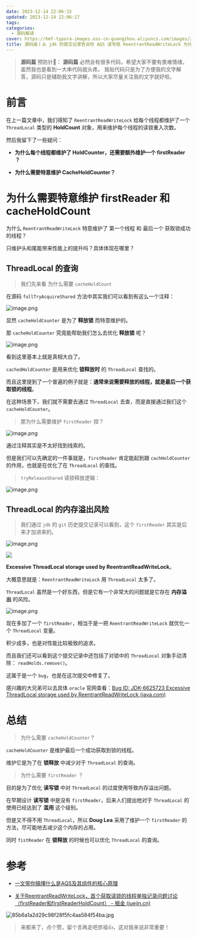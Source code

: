 ```yaml
---
date: 2023-12-14 22:06:15
updated: 2023-12-14 22:06:17
tags: 
categories:
  - 源码解读
cover: https://hmf-typora-images.oss-cn-guangzhou.aliyuncs.com/images/202311172154410.webp
title: 源码级丨从 jdk 的提交记录告诉你 AQS 读写锁 ReentrantReadWriteLock 为什么需要特意维护 firstReader 和 cacheHoldCounter
---
```



>**源码篇** 预防针💉：
>**源码篇** 必然会有很多代码，希望大家不要有畏难情绪，虽然我也是看到一大串代码就头疼。
>我贴代码只是为了方便我的文字解答，源码只是辅助我文字讲解，所以大家尽量关注我的文字就好啦。
# 前言

在上一篇文章中，我们得知了 `ReentrantReadWriteLock` 给每个线程都维护了一个 `ThreadLocal` 类型的 **HoldCount** 对象，用来维护每个线程的读锁重入次数。

然后我留下了一些疑问：

- **为什么每个线程都维护了 HoldCounter，还需要额外维护一个 firstReader ？**

- **为什么需要特意维护 CacheHoldCounter？**

# 为什么需要特意维护 firstReader 和 cacheHoldCount

为什么 `ReentrantReadWriteLock` 特意维护了 第一个线程 和 最后一个 获取锁成功的线程？

只维护头和尾能带来性能上的提升吗？具体体现在哪里？

## ThreadLocal 的查询

>我们先来看 为什么需要 `cacheHoldCount`

在源码 `fullTryAcquireShared` 方法中其实我们可以看到有这么一个注释：

![image.png](https://hmf-typora-images.oss-cn-guangzhou.aliyuncs.com/images/202312142123659.png)

显然 `cacheHoldCounter` 是为了 **释放锁** 而特意维护的。

那 `cacheHoldCounter` 究竟能帮助我们怎么去优化 **释放锁** 呢？

![image.png](https://hmf-typora-images.oss-cn-guangzhou.aliyuncs.com/images/202312142127748.png)

看到这里基本上就是真相大白了。

`cachedHoldCounter` 是用来优化 **锁释放时** 的 `ThreadLocal` 查找的。

而且这里提到了一个普遍的例子就是：**通常来说需要释放的线程，就是最后一个获取锁的线程**。

在这种场景下，我们就不需要去通过  `ThreadLocal` 去查，而是直接通过我们这个 `cacheHoldCounter`。

>那为什么需要维护 `firstReader` 捏？

![image.png](https://hmf-typora-images.oss-cn-guangzhou.aliyuncs.com/images/202312142134557.png)


通过注释其实是不太好找到线索的。

但是我们可以先确定的一件事就是，`firstReader` 肯定能起到跟 `cachHoldCounter` 的作用，也就是在优化了在 `ThreadLocal` 的查找。

>`tryReleaseShared` 读锁释放逻辑：

![image.png](https://hmf-typora-images.oss-cn-guangzhou.aliyuncs.com/images/202312142137505.png)


## ThreadLocal 的内存溢出风险

>我们通过 `jdk` 的 `git` 历史提交记录可以看到，这个 `firstReader` 其实是后来才加进来的。


![image.png](https://hmf-typora-images.oss-cn-guangzhou.aliyuncs.com/images/202312142149820.png)


![](https://hmf-typora-images.oss-cn-guangzhou.aliyuncs.com/images/202312142147094.png)

**Excessive ThreadLocal storage used by ReentrantReadWriteLock**。

大概意思就是：`ReentrantReadWriteLock` 用 `ThreadLocal` 太多了。

`ThreadLocal` 虽然是一个好东西，但是它有一个非常大的问题就是它存在 **内存溢出** 的风险。


![image.png](https://hmf-typora-images.oss-cn-guangzhou.aliyuncs.com/images/202312142149078.png)

现在多加了一个 `firstReader`，相当于是一把 `ReentrantReadWriteLock` 就优化一个 `ThreadLocal` 变量。

积少成多，也是对性能比较极致的追求。

而且我们还可以看到这个提交记录中还包括了对锁中的 `ThreadLocal` 对象手动清除： `readHolds.remove()`。

这属于是一个 `bug`，也是在这次提交中修复了。

感兴趣的大兄弟可以去具体 `oracle` 官网查看：[Bug ID: JDK-6625723 Excessive ThreadLocal storage used by ReentrantReadWriteLock (java.com)](https://bugs.java.com/bugdatabase/view_bug.do?bug_id=6625723)


# 总结

>为什么需要 `cacheHoldCounter` ?

`cacheHoldCounter` 是维护最后一个成功获取到锁的线程。

维护它是为了在 **锁释放** 中减少对于 `ThreadLocal` 的查询。

>为什么需要 `firstReader` ？

目的是为了优化 **读写锁** 中对 `ThreadLocal` 的过度使用导致内存溢出问题。

在早期设计 **读写锁** 中是没有 `firstReader`，后来人们提出他对于 `ThreadLocal` 的使用已经达到了 **滥用** 这个级别。

但是又不得不用 `ThreadLocal`，所以 **Doug Lea** 采用了维护一个 `firstReader` 的方法，尽可能地去减少这个内存的占用。

同时 `fistReader` 在 **锁释放** 的时候也可以优化 `ThreadLocal` 的查询。

# 参考

- [一文带你搞懂什么是AQS及其组件的核心原理](https://zhuanlan.zhihu.com/p/267679376)

- [关于ReentrantReadWriteLock，首个获取读锁的线程单独记录问题讨论（firstReader和firstReaderHoldCount） - 掘金 (juejin.cn)](https://juejin.cn/post/6951566514017271821) 

![85b6a1a2d29c98f28f5fc4aa584f54ba.jpg](https://hmf-typora-images.oss-cn-guangzhou.aliyuncs.com/images/202312112241047.jpg)

> 来都来了，点个赞，留个言再走吧彦祖👍，这对我来说非常重要！